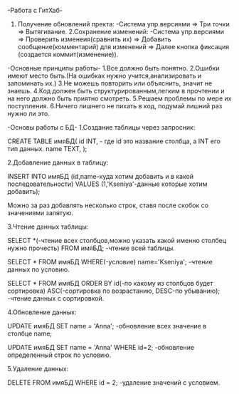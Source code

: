 -Работа с ГитХаб-
1. Получение обновлений пректа: 
 -Система упр.версиями => Три точки => Вытягивание.
2.Сохранение изменений:
 -Система упр.версиями => Проверить изменеия(сравнить их) => Добавить сообщение(комментарий) для изменений => Далее кнопка фиксация (создается коммит(изменение)).
 

 -Основные принципы работы-
 1.Все должно быть понятно.
 2.Ошибки имеют место быть.(На ошибках нужно учится,анализировать и запоминать их.)
 3.Не можешь повторить или объяснить, значит не знаешь.
 4.Код должен быть структурированным,легким в прочтении и на него должно быть приятно смотреть.
 5.Решаем проблемы по мере их поступления.
 6.Ничего лишнего не пихать в код, подумай лишний раз нужно ли это.


-Основы работы с БД-
1.Создание таблицы через запросник:

CREATE TABLE имяБД(
id INT, - где id это название столбца, а INT его тип данных.
name TEXT,
);

2.Добавление данных в таблицу:

INSERT INTO имяБД (id,name-куда хотим добавить и в какой последовательности) VALUES (1,'Kseniya'-данные которые хотим добавить);

Можно за раз добавлять несколько строк, ставя после скобок со значениями запятую.

3.Чтение данных таблицы:

SELECT *(-чтение всех столбцов,можно указать какой именно столбец нужно прочесть) FROM имяБД;  -чтение всей таблицы.

SELECT * FROM имяБД WHERE(-условие) name='Kseniya';  -чтение данных по условию.

SELECT * FROM имяБД  ORDER BY id(-по какому из столбцов будет сортировка) ASC(-сортировка по возрастанию, DESC-по убыванию);  -чтение данных с сортировкой.

4.Обновление данных:

UPDATE имяБД SET name = 'Anna'; -обновление всех значение в столбце name;

UPDATE имяБД SET name = 'Anna' WHERE id=2;  -обновление определенный строк по условию.

5.Удаление данных:

DELETE FROM имяБД WHERE id = 2; -удаление значений с условием.